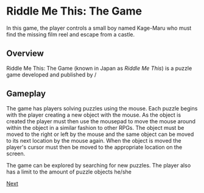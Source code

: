 # Riddle Me This: The Game

In this game, the player controls a small boy named Kage-Maru who must find the missing film reel and escape from a castle.

## Overview

Riddle Me This: The Game (known in Japan as _Riddle Me This_) is a puzzle game developed and published by                                                                                                                                                               /  
       
      
         
       
       
      
      
                                                                 
    
   

## Gameplay

The game has players solving puzzles using the mouse. Each puzzle begins with the player creating a new object with the mouse. As the object is created the player must then use the mousepad to move the mouse around within the object in a similar fashion to other RPGs. The object must be moved to the right or left by the mouse and the same object can be moved to its next location by the mouse again. When the object is moved the player's cursor must then be moved to the appropriate location on the screen.

The game can be explored by searching for new puzzles. The player also has a limit to the amount of puzzle objects he/she

[Next](147.md)